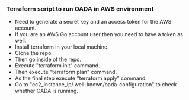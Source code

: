 ### Terraform script to run OADA in AWS environment
* Need to generate a secret key and an access token for the AWS account.
* If you are an AWS Go account user then you need to have a token as well.
* Install terraform in your local machine.
* Clone the repo.
* Then go inside of the repo.
* Execute "terraform init" command.
* Then execute "terraform plan" command.
* As the final step execute "terraform apply" command.
* Go to "ec2_instance_ip/.well-known/oada-configuration" to check whether OADA is running.